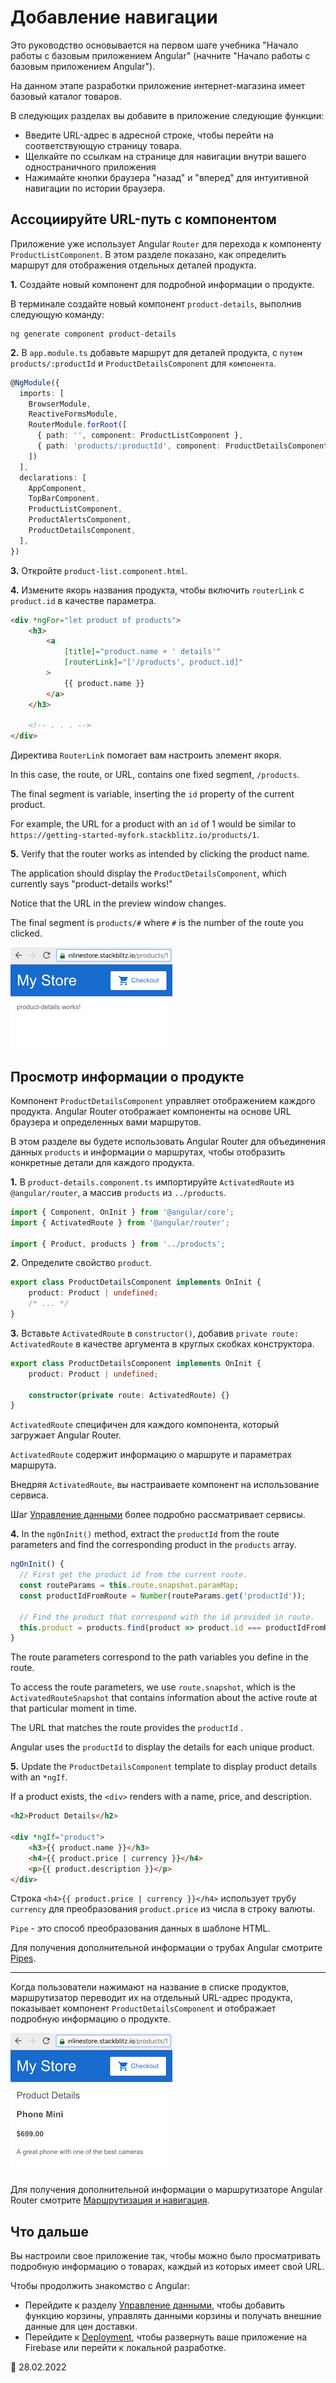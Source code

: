# Добавление навигации

Это руководство основывается на первом шаге учебника "Начало работы с базовым приложением Angular" (начните "Начало работы с базовым приложением Angular").

На данном этапе разработки приложение интернет-магазина имеет базовый каталог товаров.

В следующих разделах вы добавите в приложение следующие функции:

-   Введите URL-адрес в адресной строке, чтобы перейти на соответствующую страницу товара.
-   Щелкайте по ссылкам на странице для навигации внутри вашего одностраничного приложения
-   Нажимайте кнопки браузера "назад" и "вперед" для интуитивной навигации по истории браузера.

## Ассоциируйте URL-путь с компонентом

Приложение уже использует Angular `Router` для перехода к компоненту `ProductListComponent`. В этом разделе показано, как определить маршрут для отображения отдельных деталей продукта.

**1.** Создайте новый компонент для подробной информации о продукте.

В терминале создайте новый компонент `product-details`, выполнив следующую команду:

```console
ng generate component product-details
```

**2.** В `app.module.ts` добавьте маршрут для деталей продукта, с `путем` `products/:productId` и `ProductDetailsComponent` для `компонента`.

```ts
@NgModule({
  imports: [
    BrowserModule,
    ReactiveFormsModule,
    RouterModule.forRoot([
      { path: '', component: ProductListComponent },
      { path: 'products/:productId', component: ProductDetailsComponent },
    ])
  ],
  declarations: [
    AppComponent,
    TopBarComponent,
    ProductListComponent,
    ProductAlertsComponent,
    ProductDetailsComponent,
  ],
})
```

**3.** Откройте `product-list.component.html`.

**4.** Измените якорь названия продукта, чтобы включить `routerLink` с `product.id` в качестве параметра.

```html
<div *ngFor="let product of products">
    <h3>
        <a
            [title]="product.name + ' details'"
            [routerLink]="['/products', product.id]"
        >
            {{ product.name }}
        </a>
    </h3>

    <!-- . . . -->
</div>
```

Директива `RouterLink` помогает вам настроить элемент якоря.

In this case, the route, or URL, contains one fixed segment, `/products`.

The final segment is variable, inserting the `id` property of the current product.

For example, the URL for a product with an `id` of 1 would be similar to `https://getting-started-myfork.stackblitz.io/products/1`.

**5.** Verify that the router works as intended by clicking the product name.

The application should display the `ProductDetailsComponent`, which currently says "product-details works!"

Notice that the URL in the preview window changes.

The final segment is `products/#` where `#` is the number of the route you clicked.

![Product details view with updated URL](product-details-works.png)

## Просмотр информации о продукте

Компонент `ProductDetailsComponent` управляет отображением каждого продукта. Angular Router отображает компоненты на основе URL браузера и определенных вами маршрутов.

В этом разделе вы будете использовать Angular Router для объединения данных `products` и информации о маршрутах, чтобы отобразить конкретные детали для каждого продукта.

**1.** В `product-details.component.ts` импортируйте `ActivatedRoute` из `@angular/router`, а массив `products` из `../products`.

```ts
import { Component, OnInit } from '@angular/core';
import { ActivatedRoute } from '@angular/router';

import { Product, products } from '../products';
```

**2.** Определите свойство `product`.

```ts
export class ProductDetailsComponent implements OnInit {
    product: Product | undefined;
    /* ... */
}
```

**3.** Вставьте `ActivatedRoute` в `constructor()`, добавив `private route: ActivatedRoute` в качестве аргумента в круглых скобках конструктора.

```ts
export class ProductDetailsComponent implements OnInit {
    product: Product | undefined;

    constructor(private route: ActivatedRoute) {}
}
```

`ActivatedRoute` специфичен для каждого компонента, который загружает Angular Router.

`ActivatedRoute` содержит информацию о маршруте и параметрах маршрута.

Внедряя `ActivatedRoute`, вы настраиваете компонент на использование сервиса.

Шаг [Управление данными](start-data.md) более подробно рассматривает сервисы.

**4.** In the `ngOnInit()` method, extract the `productId` from the route parameters and find the corresponding product in the `products` array.

```ts
ngOnInit() {
  // First get the product id from the current route.
  const routeParams = this.route.snapshot.paramMap;
  const productIdFromRoute = Number(routeParams.get('productId'));

  // Find the product that correspond with the id provided in route.
  this.product = products.find(product => product.id === productIdFromRoute);
}
```

The route parameters correspond to the path variables you define in the route.

To access the route parameters, we use `route.snapshot`, which is the `ActivatedRouteSnapshot` that contains information about the active route at that particular moment in time.

The URL that matches the route provides the `productId` .

Angular uses the `productId` to display the details for each unique product.

**5.** Update the `ProductDetailsComponent` template to display product details with an `*ngIf`.

If a product exists, the `<div>` renders with a name, price, and description.

```html
<h2>Product Details</h2>

<div *ngIf="product">
    <h3>{{ product.name }}</h3>
    <h4>{{ product.price | currency }}</h4>
    <p>{{ product.description }}</p>
</div>
```

Строка `<h4>{{ product.price | currency }}</h4>` использует трубу `currency` для преобразования `product.price` из числа в строку валюты.

`Pipe` - это способ преобразования данных в шаблоне HTML.

Для получения дополнительной информации о трубах Angular смотрите [Pipes](pipes.md).

---

Когда пользователи нажимают на название в списке продуктов, маршрутизатор переводит их на отдельный URL-адрес продукта, показывает компонент `ProductDetailsComponent` и отображает подробную информацию о продукте.

![Product details page with updated URL and full details displayed](product-details-routed.png)

Для получения дополнительной информации о маршрутизаторе Angular Router смотрите [Маршрутизация и навигация](router.md).

## Что дальше

Вы настроили свое приложение так, чтобы можно было просматривать подробную информацию о товарах, каждый из которых имеет свой URL.

Чтобы продолжить знакомство с Angular:

-   Перейдите к разделу [Управление данными](start-data.md), чтобы добавить функцию корзины, управлять данными корзины и получать внешние данные для цен доставки.
-   Перейдите к [Deployment](start-deployment.md), чтобы развернуть ваше приложение на Firebase или перейти к локальной разработке.

:date: 28.02.2022
